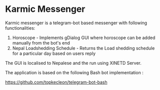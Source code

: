 # Karmic Messenger

Karmic messenger is a telegram-bot based messenger with following functionalities:

1. Horoscope - Implements gDialog GUI where horoscope can be added manually from the bot's end
2. Nepal Loadshedding Schedule - Returns the Load shedding schedule for a particular day based on users reply

The GUI is localised to Nepalese and the run using XINETD Server.

The application is based on the following Bash bot implementation  :

https://github.com/topkecleon/telegram-bot-bash 